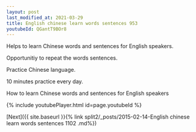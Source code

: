 ```yaml
---
layout: post
last_modified_at: 2021-03-29
title: English chinese learn words sentences 953 
youtubeId: QGantT9BOr8
---
```

 
 
Helps to learn Chinese words and sentences for English speakers.

Opportunitiy to repeat the words sentences. 

Practice Chinese language. 
 
10 minutes practice every day. 
 
How to learn Chinese words and sentences for English speakers 
 
{% include youtubePlayer.html id=page.youtubeId %}
 
 
[Next]({{ site.baseurl }}{% link  split2/_posts/2015-02-14-English chinese learn words sentences 1102 .md%})
 
